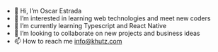 - 👋 Hi, I’m Oscar Estrada
- 👀 I’m interested in learning web technologies and meet new coders
- 🌱 I’m currently learning Typescript and React Native
- 💞️ I’m looking to collaborate on new projects and business ideas
- 📫 How to reach me info@khutz.com

<!---
OscarStrada/OscarStrada is a ✨ special ✨ repository because its `README.md` (this file) appears on your GitHub profile.
You can click the Preview link to take a look at your changes.
--->
